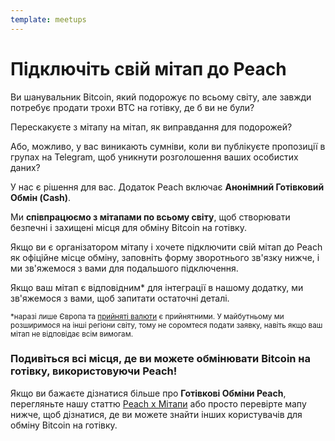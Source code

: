 ```yaml
---
template: meetups
---
```


<!--[headline]-->

# Підключіть свій мітап до Peach

<!--[intro]-->

Ви шанувальник Bitcoin, який подорожує по всьому світу, але завжди потребує продати трохи BTC на готівку, де б ви не були?

Перескакуєте з мітапу на мітап, як виправдання для подорожей?

Або, можливо, у вас виникають сумніви, коли ви публікуєте пропозиції в групах на Telegram, щоб уникнути розголошення ваших особистих даних?

У нас є рішення для вас. Додаток Peach включає **Анонімний Готівковий Обмін (Cash)**.

Ми **співпрацюємо з мітапами по всьому світу**, щоб створювати безпечні і захищені місця для обміну Bitcoin на готівку.

Якщо ви є організатором мітапу і хочете підключити свій мітап до Peach як офіційне місце обміну, заповніть форму зворотнього зв'язку нижче, і ми зв'яжемося з вами для подальшого підключення.

Якщо ваш мітап є відповідним\* для інтеграції в нашому додатку, ми зв'яжемося з вами, щоб запитати остаточні деталі.

<small>\*наразі лише Європа та [прийняті валюти](/uk/how-it-works/#payment) є прийнятними. У майбутньому ми розширимося на інші регіони світу, тому не соромтеся подати заявку, навіть якщо ваш мітап не відповідає всім вимогам.</small>

<!--[map]-->

### Подивіться всі місця, де ви можете обмінювати Bitcoin на готівку, використовуючи Peach!

Якщо ви бажаєте дізнатися більше про **Готівкові Обміни Peach**, перегляньте нашу статтю [Peach x Мітапи](/uk/blog/peach-for-meetups/) або просто перевірте мапу нижче, щоб дізнатися, де ви можете знайти інших користувачів для обміну Bitcoin на готівку.
